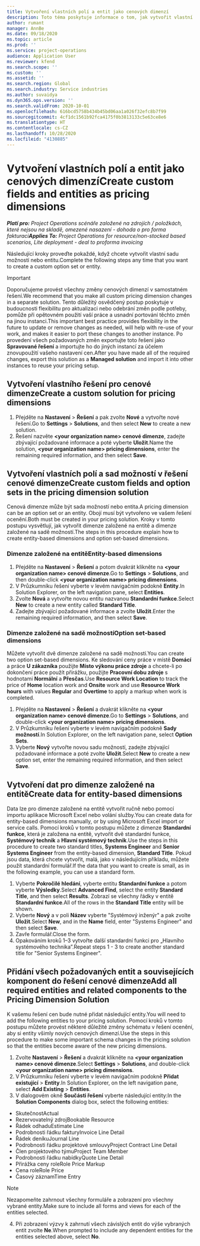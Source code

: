 ```yaml
---
title: Vytvoření vlastních polí a entit jako cenových dimenzí
description: Toto téma poskytuje informace o tom, jak vytvořit vlastní sady možností nebo entity.
author: rumant
manager: AnnBe
ms.date: 09/18/2020
ms.topic: article
ms.prod: ''
ms.service: project-operations
audience: Application User
ms.reviewer: kfend
ms.search.scope: ''
ms.custom: ''
ms.assetid: ''
ms.search.region: Global
ms.search.industry: Service industries
ms.author: suvaidya
ms.dyn365.ops.version: ''
ms.search.validFrom: 2020-10-01
ms.openlocfilehash: 616bcd5758b434b45bd06aa1a026f32efc8b7f99
ms.sourcegitcommit: 4cf1dc1561b92fca4175f0b3813133c5e63ce8e6
ms.translationtype: HT
ms.contentlocale: cs-CZ
ms.lasthandoff: 10/28/2020
ms.locfileid: "4130885"
---
```

# <a name="create-custom-fields-and-entities-as-pricing-dimensions"></a><span data-ttu-id="e689b-103">Vytvoření vlastních polí a entit jako cenových dimenzí</span><span class="sxs-lookup"><span data-stu-id="e689b-103">Create custom fields and entities as pricing dimensions</span></span>

<span data-ttu-id="e689b-104">_**Platí pro:** Project Operations scénáře založené na zdrojích / položkách, které nejsou na skladě, omezené nasazení - dohoda o pro forma fakturaci_</span><span class="sxs-lookup"><span data-stu-id="e689b-104">_**Applies To:** Project Operations for resource/non-stocked based scenarios, Lite deployment - deal to proforma invoicing_</span></span>

<span data-ttu-id="e689b-105">Následující kroky proveďte pokaždé, když chcete vytvořit vlastní sadu možností nebo entitu.</span><span class="sxs-lookup"><span data-stu-id="e689b-105">Complete the following steps any time that you want to create a custom option set or entity.</span></span>

> [!IMPORTANT]
> <span data-ttu-id="e689b-106">Doporučujeme provést všechny změny cenových dimenzí v samostatném řešení.</span><span class="sxs-lookup"><span data-stu-id="e689b-106">We recommend that you make all custom pricing dimension changes in a separate solution.</span></span> <span data-ttu-id="e689b-107">Tento důležitý osvědčený postup poskytuje v budoucnosti flexibilitu pro aktualizaci nebo odebrání změn podle potřeby, pomůže při opětovném použití vaší práce a usnadní portování těchto změn na jinou instanci.</span><span class="sxs-lookup"><span data-stu-id="e689b-107">This important best practice provides flexibility in the future to update or remove changes as needed, will help with re-use of your work, and makes it easier to port these changes to another instance.</span></span> <span data-ttu-id="e689b-108">Po provedení všech požadovaných změn exportujte toto řešení jako **Spravované řešení** a importujte ho do jiných instancí za účelem znovupoužití vašeho nastavení cen.</span><span class="sxs-lookup"><span data-stu-id="e689b-108">After you have made all of the required changes, export this solution as a **Managed solution** and import it into other instances to reuse your pricing setup.</span></span>


## <a name="create-a-custom-solution-for-pricing-dimensions"></a><span data-ttu-id="e689b-109">Vytvoření vlastního řešení pro cenové dimenze</span><span class="sxs-lookup"><span data-stu-id="e689b-109">Create a custom solution for pricing dimensions</span></span>
1. <span data-ttu-id="e689b-110">Přejděte na **Nastavení** > **Řešení** a pak zvolte **Nové** a vytvořte nové řešení.</span><span class="sxs-lookup"><span data-stu-id="e689b-110">Go to **Settings** > **Solutions**, and then select **New** to create a new solution.</span></span> 
2. <span data-ttu-id="e689b-111">Řešení nazvěte **\<your organization name> cenové dimenze**, zadejte zbývající požadované informace a poté vyberte **Uložit**.</span><span class="sxs-lookup"><span data-stu-id="e689b-111">Name the solution, **\<your organization name> pricing dimensions**, enter the remaining required information, and then select **Save**.</span></span>
  
## <a name="create-custom-fields-and-option-sets-in-the-pricing-dimension-solution"></a><span data-ttu-id="e689b-112">Vytvoření vlastních polí a sad možností v řešení cenové dimenze</span><span class="sxs-lookup"><span data-stu-id="e689b-112">Create custom fields and option sets in the pricing dimension solution</span></span>

<span data-ttu-id="e689b-113">Cenová dimenze může být sada možností nebo entita.</span><span class="sxs-lookup"><span data-stu-id="e689b-113">A pricing dimension can be an option set or an entity.</span></span> <span data-ttu-id="e689b-114">Obojí musí být vytvořeno ve vašem řešení ocenění.</span><span class="sxs-lookup"><span data-stu-id="e689b-114">Both must be created in your pricing solution.</span></span> <span data-ttu-id="e689b-115">Kroky v tomto postupu vysvětlují, jak vytvořit dimenze založené na entitě a dimenze založené na sadě možností.</span><span class="sxs-lookup"><span data-stu-id="e689b-115">The steps in this procedure explain how to create entity-based dimensions and option set-based dimensions.</span></span>

### <a name="entity-based-dimensions"></a><span data-ttu-id="e689b-116">Dimenze založené na entitě</span><span class="sxs-lookup"><span data-stu-id="e689b-116">Entity-based dimensions</span></span>

1. <span data-ttu-id="e689b-117">Přejděte na **Nastavení** > **Řešení** a potom dvakrát klikněte na **\<your organization name> cenové dimenze**.</span><span class="sxs-lookup"><span data-stu-id="e689b-117">Go to **Settings** > **Solutions**, and then double-click **\<your organization name> pricing dimensions**.</span></span>
2. <span data-ttu-id="e689b-118">V Průzkumníku řešení vyberte v levém navigačním podokně **Entity**.</span><span class="sxs-lookup"><span data-stu-id="e689b-118">In Solution Explorer, on the left navigation pane, select **Entities**.</span></span>
3. <span data-ttu-id="e689b-119">Zvolte **Nová** a vytvořte novou entitu nazvanou **Standardní funkce**.</span><span class="sxs-lookup"><span data-stu-id="e689b-119">Select **New** to create a new entity called **Standard Title**.</span></span> 
4. <span data-ttu-id="e689b-120">Zadejte zbývající požadované informace a zvolte **Uložit**.</span><span class="sxs-lookup"><span data-stu-id="e689b-120">Enter the remaining required information, and then select **Save**.</span></span>


### <a name="option-set-based-dimensions"></a><span data-ttu-id="e689b-121">Dimenze založené na sadě možností</span><span class="sxs-lookup"><span data-stu-id="e689b-121">Option set-based dimensions</span></span> 
<span data-ttu-id="e689b-122">Můžete vytvořit dvě dimenze založené na sadě možností.</span><span class="sxs-lookup"><span data-stu-id="e689b-122">You can create two option set-based dimensions.</span></span> <span data-ttu-id="e689b-123">Ke sledování ceny práce v místě **Domácí** a práce **U zákazníka** použijte **Místo výkonu práce zdroje** a chcete-li po dokončení práce použít přirážku, použijte **Pracovní dobu zdroje** s hodnotami **Normální** a **Přesčas**.</span><span class="sxs-lookup"><span data-stu-id="e689b-123">Use **Resource Work Location** to track the price of **Home** location work and **Onsite** work and use **Resource Work hours** with values **Regular** and **Overtime** to apply a markup when work is completed.</span></span>


1. <span data-ttu-id="e689b-124">Přejděte na **Nastavení** > **Řešení** a dvakrát klikněte na **\<your organization name> cenové dimenze**.</span><span class="sxs-lookup"><span data-stu-id="e689b-124">Go to **Settings** > **Solutions**, and double-click  **\<your organization name> pricing dimensions**.</span></span> 
2. <span data-ttu-id="e689b-125">V Průzkumníku řešení vyberte v levém navigačním podokně **Sady možností**.</span><span class="sxs-lookup"><span data-stu-id="e689b-125">In Solution Explorer, on the left navigation pane, select  **Option Sets**.</span></span> 
3. <span data-ttu-id="e689b-126">Vyberte **Nový** vytvořte novou sadu možností, zadejte zbývající požadované informace a poté zvolte **Uložit**.</span><span class="sxs-lookup"><span data-stu-id="e689b-126">Select **New** to create a new option set, enter the remaining required information, and then select **Save**.</span></span>

## <a name="create-data-for-entity-based-dimensions"></a><span data-ttu-id="e689b-127">Vytvoření dat pro dimenze založené na entitě</span><span class="sxs-lookup"><span data-stu-id="e689b-127">Create data for entity-based dimensions</span></span>

<span data-ttu-id="e689b-128">Data lze pro dimenze založené na entitě vytvořit ručně nebo pomocí importu aplikace Microsoft Excel nebo volání služby.</span><span class="sxs-lookup"><span data-stu-id="e689b-128">You can create data for entity-based dimensions manually, or by using Microsoft Excel import or service calls.</span></span> <span data-ttu-id="e689b-129">Pomocí kroků v tomto postupu můžete z dimenze **Standardní funkce**, která je založena na entitě, vytvořit dvě standardní funkce, **Systémový technik** a **Hlavní systémový technik**.</span><span class="sxs-lookup"><span data-stu-id="e689b-129">Use the steps in this procedure to create two standard titles, **Systems Engineer** and **Senior Systems Engineer** from the entity-based dimension, **Standard Title**.</span></span> <span data-ttu-id="e689b-130">Pokud jsou data, která chcete vytvořit, malá, jako v následujícím příkladu, můžete použít standardní formulář.</span><span class="sxs-lookup"><span data-stu-id="e689b-130">If the data that you want to create is small, as in the following example, you can use a standard form.</span></span>

1. <span data-ttu-id="e689b-131">Vyberte **Pokročilé hledání**, vyberte entitu **Standardní funkce** a potom vyberte **Výsledky**.</span><span class="sxs-lookup"><span data-stu-id="e689b-131">Select **Advanced Find**, select the entity **Standard Title**, and then select **Results**.</span></span> <span data-ttu-id="e689b-132">Zobrazí se všechny řádky v entitě **Standardní funkce**.</span><span class="sxs-lookup"><span data-stu-id="e689b-132">All of the rows in the **Standard Title** entity will be shown.</span></span>
2. <span data-ttu-id="e689b-133">Vyberte **Nový** a v poli **Název** vyberte "Systémový inženýr" a pak zvolte **Uložit**.</span><span class="sxs-lookup"><span data-stu-id="e689b-133">Select **New**, and in the **Name** field, enter "Systems Engineer" and then select **Save**.</span></span>
3. <span data-ttu-id="e689b-134">Zavře formulář.</span><span class="sxs-lookup"><span data-stu-id="e689b-134">Close the form.</span></span> 
4. <span data-ttu-id="e689b-135">Opakováním kroků 1–3 vytvořte další standardní funkci pro „Hlavního systémového technika”.</span><span class="sxs-lookup"><span data-stu-id="e689b-135">Repeat steps 1 - 3 to create another standard title for "Senior Systems Engineer".</span></span>

## <a name="add-all-required-entities-and-related-components-to-the-pricing-dimension-solution"></a><span data-ttu-id="e689b-136">Přidání všech požadovaných entit a souvisejících komponent do řešení cenové dimenze</span><span class="sxs-lookup"><span data-stu-id="e689b-136">Add all required entities and related components to the Pricing Dimension Solution</span></span>
<span data-ttu-id="e689b-137">K vašemu řešení cen bude nutné přidat následující entity.</span><span class="sxs-lookup"><span data-stu-id="e689b-137">You will need to add the following entities to your pricing solution.</span></span> <span data-ttu-id="e689b-138">Pomocí kroků v tomto postupu můžete provést některé důležité změny schématu v řešení ocenění, aby si entity všimly nových cenových dimenzí.</span><span class="sxs-lookup"><span data-stu-id="e689b-138">Use the steps in this procedure to make some important schema changes in the pricing solution so that the entities become aware of the new pricing dimensions.</span></span>

1. <span data-ttu-id="e689b-139">Zvolte **Nastavení** > **Řešení** a dvakrát klikněte na **\<your organization name> cenové dimenze**.</span><span class="sxs-lookup"><span data-stu-id="e689b-139">Select **Settings** > **Solutions**, and double-click **\<your organization name> pricing dimensions**.</span></span> 
2. <span data-ttu-id="e689b-140">V Průzkumníku řešení vyberte v levém navigačním podokně **Přidat existující** > **Entity**.</span><span class="sxs-lookup"><span data-stu-id="e689b-140">In Solution Explorer, on the left navigation pane, select **Add Existing** > **Entities**.</span></span>
3. <span data-ttu-id="e689b-141">V dialogovém okně **Součásti řešení** vyberte následující entity:</span><span class="sxs-lookup"><span data-stu-id="e689b-141">In the **Solution Components** dialog box, select the following entities:</span></span>

  - <span data-ttu-id="e689b-142">Skutečnost</span><span class="sxs-lookup"><span data-stu-id="e689b-142">Actual</span></span>
  - <span data-ttu-id="e689b-143">Rezervovatelný zdroj</span><span class="sxs-lookup"><span data-stu-id="e689b-143">Bookable Resource</span></span>
  - <span data-ttu-id="e689b-144">Řádek odhadu</span><span class="sxs-lookup"><span data-stu-id="e689b-144">Estimate Line</span></span>
  - <span data-ttu-id="e689b-145">Podrobnosti řádku faktury</span><span class="sxs-lookup"><span data-stu-id="e689b-145">Invoice Line Detail</span></span>
  - <span data-ttu-id="e689b-146">Řádek deníku</span><span class="sxs-lookup"><span data-stu-id="e689b-146">Journal Line</span></span>
  - <span data-ttu-id="e689b-147">Podrobnosti řádku projektové smlouvy</span><span class="sxs-lookup"><span data-stu-id="e689b-147">Project Contract Line Detail</span></span>
  - <span data-ttu-id="e689b-148">Člen projektového týmu</span><span class="sxs-lookup"><span data-stu-id="e689b-148">Project Team Member</span></span>
  - <span data-ttu-id="e689b-149">Podrobnosti řádku nabídky</span><span class="sxs-lookup"><span data-stu-id="e689b-149">Quote Line Detail</span></span>
  - <span data-ttu-id="e689b-150">Přirážka ceny role</span><span class="sxs-lookup"><span data-stu-id="e689b-150">Role Price Markup</span></span>
  - <span data-ttu-id="e689b-151">Cena role</span><span class="sxs-lookup"><span data-stu-id="e689b-151">Role Price</span></span> 
  - <span data-ttu-id="e689b-152">Časový záznam</span><span class="sxs-lookup"><span data-stu-id="e689b-152">Time Entry</span></span> 


> [!NOTE]
> <span data-ttu-id="e689b-153">Nezapomeňte zahrnout všechny formuláře a zobrazení pro všechny vybrané entity.</span><span class="sxs-lookup"><span data-stu-id="e689b-153">Make sure to include all forms and views for each of the entities selected.</span></span>

4. <span data-ttu-id="e689b-154">Při zobrazení výzvy k zahrnutí všech závislých entit do výše vybraných entit zvolte **Ne**.</span><span class="sxs-lookup"><span data-stu-id="e689b-154">When prompted to include any dependent entities for the entities selected above, select **No**.</span></span>

